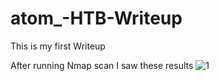 # atom_-HTB-Writeup
This  is my first Writeup



After running Nmap scan I saw these results 
![1](https://user-images.githubusercontent.com/64806211/126027857-1291cb8f-f41d-4fde-afa4-f621ab74b2fe.png)

